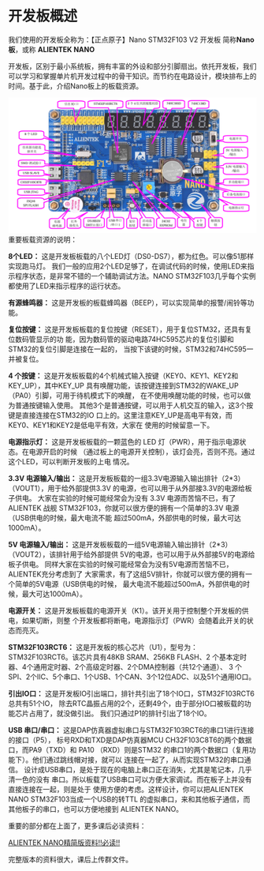 # 开发板概述

我们使用的开发板全称为：【正点原子】Nano STM32F103 V2 开发板 简称**Nano板**，或称 **ALIENTEK NANO**

开发板，区别于最小系统板，拥有丰富的外设和部分引脚扇出。依托开发板，我们可以学习和掌握单片机开发过程中的骨干知识。而节约在电路设计，模块排布上的时间。基于此，介绍Nano板上的板载资源。

![alt text](image.png)
重要板载资源的说明：

**8个LED：**
这是开发板板载的八个LED灯（DS0-DS7），都为红色。可以像51那样实现跑马灯。
我们一般的应用2个LED足够了，在调试代码的时候，使用LED来指示程序状态，是非常不错的一个辅助调试方法。NANO STM32F103几乎每个实例都使用了LED来指示程序的运行状态。  

**有源蜂鸣器：**
这是开发板的板载蜂鸣器（BEEP），可以实现简单的报警/闹铃等功能。

**复位按键：**
这是开发板板载的复位按键（RESET），用于复位STM32，还具有复位数码管显示的功
能，因为数码管的驱动电路74HC595芯片的复位引脚和STM32的复位引脚是连接在一起的，
当按下该键的时候，STM32和74HC595一并被复位。

**4 个按键：**
这是开发板板载的4个机械式输入按键（KEY0、KEY1、KEY2和KEY_UP），其中KEY_UP
具有唤醒功能，该按键连接到STM32的WAKE_UP（PA0）引脚，可用于待机模式下的唤醒，
在不使用唤醒功能的时候，也可以做为普通按键输入使用。
其他3个是普通按键，可以用于人机交互的输入，这3个按键是直接连接在STM32的IO
口上的。这里注意KEY_UP是高电平有效，而KEY0、KEY1和KEY2是低电平有效，大家在
使用的时候留意一下。

**电源指示灯：**
这是开发板板载的一颗蓝色的 LED 灯（PWR），用于指示电源状态。在电源开启的时候
（通过板上的电源开关控制），该灯会亮，否则不亮。通过这个LED，可以判断开发板的上电
情况。

**3.3V 电源输入/输出：**
这是开发板板载的一组3.3V电源输入输出排针（2*3）（VOUT1），用于给外部提供3.3V
的电源，也可以用于从外部接3.3V的电源给板子供电。
大家在实验的时候可能经常会为没有 3.3V 电源而苦恼不已，有了 ALIENTEK 战舰
STM32F103，你就可以很方便的拥有一个简单的3.3V 电源（USB供电的时候，最大电流不能
超过500mA，外部供电的时候，最大可达1000mA）。

**5V 电源输入/输出：**
这是开发板板载的一组5V电源输入输出排针（2*3）（VOUT2），该排针用于给外部提供
5V的电源，也可以用于从外部接5V的电源给板子供电。
同样大家在实验的时候可能经常会为没有5V电源而苦恼不已，ALIENTEK充分考虑到了
大家需求，有了这组5V排针，你就可以很方便的拥有一个简单的5V电源（USB供电的时候，
最大电流不能超过500mA，外部供电的时候，最大可达1000mA）。

**电源开关：**
这是开发板板载的电源开关（K1）。该开关用于控制整个开发板的供电，如果切断，则整
个开发板都将断电，电源指示灯（PWR）会随着此开关的状态而亮灭。

**STM32F103RCT6：**
这是开发板的核心芯片（U1），型号为：STM32F103RCT6。该芯片具有48KB SRAM、256KB
FLASH、2 个基本定时器、4个通用定时器、2个高级定时器、2个DMA控制器（共12个通道）、
3 个SPI、2个IIC、5个串口、1个USB、1个CAN、3个12位ADC、以及51个通用IO口。

**引出IO口：**
这是开发板IO引出端口，排针共引出了18个IO口，STM32F103RCT6总共有51个IO，
除去RTC晶振占用的2个，还剩49个，由于部分IO口被板载的功能芯片占用了，就没做引出。
我们只通过P1的排针引出了18个IO。

**USB 串口/串口：**
这是DAP仿真器虚拟串口与STM32F103RCT6的串口1进行连接的接口（P5），
标号RXD和TXD是DAP仿真器MCU CH32F103C8T6的两个数据口，而PA9（TXD）和 PA10
（RXD）则是STM32 的串口1的两个数据口（复用功能下）。他们通过跳线帽对接，就可以
连接在一起了，从而实现STM32的串口通信。
设计成USB串口，是处于现在的电脑上串口正在消失，尤其是笔记本，几乎清一色的没有
串口。所以板载了USB串口可以方便大家调试。而在板子上并没有直接连接在一起，则是处于
使用方便的考虑。这样设计，你可以把ALIENTEK NANO STM32F103当成一个USB的转TTL
的虚拟串口，来和其他板子通信，而其他板子的串口，也可以方便地接到 ALIENTEK NANO。

重要的部分都在上面了，更多课后必读资料：

[ALIENTEK NANO精简版资料!!必读!!](www.baidu.com)

完整版本的资料很大，课后上传群文件。

